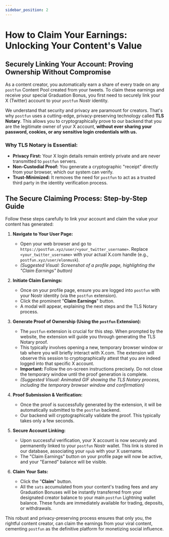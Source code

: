 ```yaml
---
sidebar_position: 2
---
```


# How to Claim Your Earnings: Unlocking Your Content's Value

## Securely Linking Your Account: Proving Ownership Without Compromise

As a content creator, you automatically earn a share of every trade on any `postfun` Content Pool created from your tweets. To claim these earnings and receive your special Graduation Bonus, you first need to securely link your X (Twitter) account to your `postfun` Nostr identity.

We understand that security and privacy are paramount for creators. That's why `postfun` uses a cutting-edge, privacy-preserving technology called **TLS Notary**. This allows you to cryptographically prove to our backend that you are the legitimate owner of your X account, **without ever sharing your password, cookies, or any sensitive login credentials with us.**

### Why TLS Notary is Essential:
*   **Privacy First:** Your X login details remain entirely private and are never transmitted to `postfun` servers.
*   **Non-Custodial Proof:** You generate a cryptographic "receipt" directly from your browser, which our system can verify.
*   **Trust-Minimized:** It removes the need for `postfun` to act as a trusted third party in the identity verification process.

## The Secure Claiming Process: Step-by-Step Guide

Follow these steps carefully to link your account and claim the value your content has generated:

1.  **Navigate to Your User Page:**
    *   Open your web browser and go to `https://postfun.xyz/user/<your_twitter_username>`. Replace `<your_twitter_username>` with your actual X.com handle (e.g., `postfun.xyz/user/elonmusk`).
    *   *(Suggested Visual: Screenshot of a profile page, highlighting the "Claim Earnings" button)*

2.  **Initiate Claim Earnings:**
    *   Once on your profile page, ensure you are logged into `postfun` with your Nostr identity (via the `postfun` extension).
    *   Click the prominent "**Claim Earnings**" button.
    *   A modal will appear, explaining the next steps and the TLS Notary process.

3.  **Generate Proof of Ownership (Using the `postfun` Extension):**
    *   The `postfun` extension is crucial for this step. When prompted by the website, the extension will guide you through generating the TLS Notary proof.
    *   This typically involves opening a new, temporary browser window or tab where you will briefly interact with X.com. The extension will observe this session to cryptographically attest that you are indeed logged into that specific X account.
    *   **Important:** Follow the on-screen instructions precisely. Do not close the temporary window until the proof generation is complete.
    *   *(Suggested Visual: Animated GIF showing the TLS Notary process, including the temporary browser window and confirmation)*

4.  **Proof Submission & Verification:**
    *   Once the proof is successfully generated by the extension, it will be automatically submitted to the `postfun` backend.
    *   Our backend will cryptographically validate the proof. This typically takes only a few seconds.

5.  **Secure Account Linking:**
    *   Upon successful verification, your X account is now securely and permanently linked to your `postfun` Nostr wallet. This link is stored in our database, associating your `npub` with your X username.
    *   The "Claim Earnings" button on your profile page will now be active, and your "Earned" balance will be visible.

6.  **Claim Your Sats:**
    *   Click the "**Claim**" button.
    *   All the `sats` accumulated from your content's trading fees and any Graduation Bonuses will be instantly transferred from your designated creator balance to your main `postfun` Lightning wallet balance. These funds are immediately available for trading, deposits, or withdrawals.

This robust and privacy-preserving process ensures that only you, the rightful content creator, can claim the earnings from your viral content, cementing `postfun` as the definitive platform for monetizing social influence.
